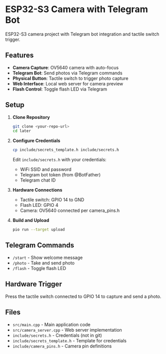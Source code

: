 # ESP32-S3 Camera with Telegram Bot

ESP32-S3 camera project with Telegram bot integration and tactile switch trigger.

## Features

- **Camera Capture**: OV5640 camera with auto-focus
- **Telegram Bot**: Send photos via Telegram commands
- **Physical Button**: Tactile switch to trigger photo capture
- **Web Interface**: Local web server for camera preview
- **Flash Control**: Toggle flash LED via Telegram

## Setup

1. **Clone Repository**
   ```bash
   git clone <your-repo-url>
   cd later
   ```

2. **Configure Credentials**
   ```bash
   cp include/secrets_template.h include/secrets.h
   ```
   Edit `include/secrets.h` with your credentials:
   - WiFi SSID and password
   - Telegram bot token (from @BotFather)
   - Telegram chat ID

3. **Hardware Connections**
   - Tactile switch: GPIO 14 to GND
   - Flash LED: GPIO 4
   - Camera: OV5640 connected per camera_pins.h

4. **Build and Upload**
   ```bash
   pio run --target upload
   ```

## Telegram Commands

- `/start` - Show welcome message
- `/photo` - Take and send photo
- `/flash` - Toggle flash LED

## Hardware Trigger

Press the tactile switch connected to GPIO 14 to capture and send a photo.

## Files

- `src/main.cpp` - Main application code
- `src/camera_server.cpp` - Web server implementation
- `include/secrets.h` - Credentials (not in git)
- `include/secrets_template.h` - Template for credentials
- `include/camera_pins.h` - Camera pin definitions